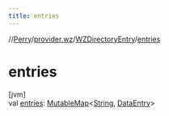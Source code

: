 ```yaml
---
title: entries
---
```

//[Perry](../../../index.html)/[provider.wz](../index.html)/[WZDirectoryEntry](index.html)/[entries](entries.html)



# entries



[jvm]\
val [entries](entries.html): [MutableMap](https://kotlinlang.org/api/latest/jvm/stdlib/kotlin.collections/-mutable-map/index.html)&lt;[String](https://kotlinlang.org/api/latest/jvm/stdlib/kotlin/-string/index.html), [DataEntry](../../provider/-data-entry/index.html)&gt;




